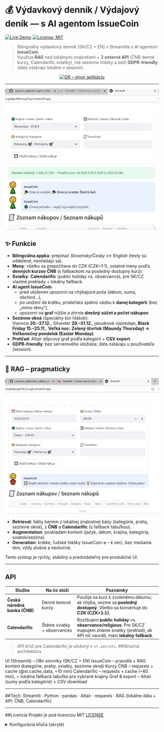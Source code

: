# 💰 Výdavkový denník / Výdajový deník — s AI agentom IssueCoin

[![Live Demo](https://img.shields.io/badge/Live%20Demo-Streamlit-brightgreen)](https://vydajovaappka-yumqiidaqwjyf5kcauxygh.streamlit.app/)
[![License: MIT](https://img.shields.io/badge/License-MIT-yellow.svg)](./LICENSE)

> Bilingválny výdavkový denník (SK/CZ + EN) v Streamlite s AI agentom **IssueCoin**.  
> Využíva **RAG** nad lokálnymi znalosťami + **2 externé API** (ČNB denné kurzy, Calendarific sviatky), má sezónne hlášky a beží **GDPR-friendly** (dáta ostávajú lokálne v session).

<p align="center">
  <a href="https://vydajovaappka-yumqiidaqwjyf5kcauxygh.streamlit.app/">
    <img
      src="https://api.qrserver.com/v1/create-qr-code/?size=220x220&data=https%3A%2F%2Fvydajovaappka-yumqiidaqwjyf5kcauxygh.streamlit.app%2F"
      alt="QR – otvor aplikáciu"
      width="220" height="220"
    />
  </a>
</p>

---

![Hlavná ukážka](obrazky_vytah_appka/spravny_obrazek1.JPG)

## ✨ Funkcie

- **Bilingválna appka**: prepínač *Slovensky/Česky* ↔ *English* (texty sú oddelené, nemiešajú sa).
- **Meny**: všetko sa prepočítava do CZK (CZK=1:1), ostatné meny podľa **denných kurzov ČNB** (s fallbackom na posledný dostupný kurz).
- **Sviatky**: **Calendarific** (public holiday vs. observance), pre SK/CZ vlastné preklady + lokálny fallback.
- **AI agent IssueCoin**:
  - pred uložením upozorní na chýbajúce polia (dátum, suma, obchod…),
  - po uložení dá krátku, priateľskú spätnú väzbu k **danej kategórii** (bez „mimo témy“),
  - upozorní na **graf** nižšie a zhrnie **dnešný súčet a počet nákupov**.
- **Sezónne okná** (špeciálny tón hlášok):  
  Vianoce **20.–27.12.**, Silvester **29.–31.12.**, januárové výpredaje, **Black Friday 15.–25.11.**, **Veľká noc: Zelený štvrtok (Maundy Thursday) → Veľkonočný pondelok (Easter Monday)**.
- **Prehľad**: Altair stĺpcový graf podľa kategórií + **CSV export**.  
- **GDPR-friendly**: bez serverového úložiska; dáta ostávajú u používateľa (session).

---

## 🧠 RAG – pragmaticky

![Ako funguje RAG](obrazky_vytah_appka/RAG_obrazek1.JPG)

- **Retrieval**: fakty beriem z lokálnej znalostnej bázy (kategórie, prahy, sezónne okná), z **ČNB** a **Calendarific** (s fallback tabuľkou).
- **Augmentation**: poskladám kontext (jazyk, dátum, krajina, kategória, sviatok/sezóna).
- **Generation**: krátke, ľudské hlášky IssueCoin-a – k veci, bez miešania tém, vždy slušné a neútočné.

Tento prístup je rýchly, stabilný a predvídateľný pre produkčné UI.

---
## API

| Služba | Na čo slúži | Poznámky |
|---|---|---|
| **Česká národná banka (ČNB)** | Denné textové kurzy | Použije sa kurz k zvolenému dátumu; ak chýba, vezme sa **posledný dostupný**. Všetko sa konvertuje do **CZK (CZK=1:1)**. |
| **Calendarific** | Štátne sviatky + observances | Rozlišujem **public holiday** vs. **observance/religious**. Pre SK/CZ mapujem známe sviatky (preklad), ak API nič nevráti, mám **lokálny fallback**. |

> API kľúč pre Calendarific je uložený v `st.secrets`.
##Stručná architektúra

UI (Streamlit) – i18n slovníky (SK/CZ + EN)
IssueCoin – pravidlá + RAG kontext (kategórie, prahy, sviatky, sezónne okná)
Kurzy ČNB – requests + cache (@st.cache_data, ~10 min)
Calendarific – requests + cache (~60 min), + lokálna fallback tabuľka pre vybrané krajiny
Graf & export – Altair (sumy podľa kategórie) + CSV download

---
##Tech: Streamlit · Python · pandas · Altair · requests · RAG (lokálne dáta + API: ČNB, Calendarific)

---
##Licencia
Projekt je pod licenciou MIT [LICENSE](LICENSE)
<details>
<summary>Konfigurácia kľúča (skryté)</summary>

```toml
# .streamlit/secrets.toml
CAL_API_KEY = "tvoj_calendarific_api_key"

---

## 🖥️ Lokálne spustenie

```bash
python -m venv .venv
# Windows:
.venv\Scripts\activate
# macOS / Linux:
# source .venv/bin/activate

pip install -r requirements.txt
streamlit run test_vydajova_appka_app.py
CAL_API_KEY = "tvoj_calendarific_api_key"
